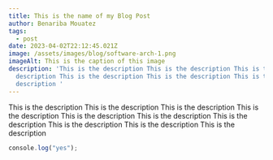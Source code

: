 ```yaml
---
title: This is the name of my Blog Post
author: Benariba Mouatez
tags:
  - post
date: 2023-04-02T22:12:45.021Z
image: /assets/images/blog/software-arch-1.png
imageAlt: This is the caption of this image
description: 'This is the description This is the description This is the
  description This is the description This is the description This is the
  description '
---
```


This is the description This is the description This is the description This is the description This is the description This is the description This is the description This is the description This is the description This is the description

```js
c﻿onsole.log("yes");
```
